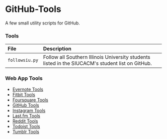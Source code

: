 GitHub-Tools
============

A few small utility scripts for GitHub.

### Tools
| File | Description |
| :--- | :----- |
| `followsiu.py` | Follow all Southern Illinois University students listed in the SIUCACM's student list on GitHub. |

### Web App Tools
* [Evernote Tools](https://github.com/csu/Evernote-Tools)
* [Fitbit Tools](https://github.com/csu/Fitbit-Tools)
* [Foursquare Tools](https://github.com/csu/Foursquare-Tools)
* [GitHub Tools](https://github.com/csu/GitHub-Tools)
* [Instagram Tools](https://github.com/csu/Instagram-Tools)
* [Last.fm Tools](https://github.com/csu/Last.fm-Tools)
* [Reddit Tools](https://github.com/csu/Reddit-Tools)
* [Todoist Tools](https://github.com/csu/Todoist-Tools)
* [Tumblr Tools](https://github.com/csu/Tumblr-Tools)

